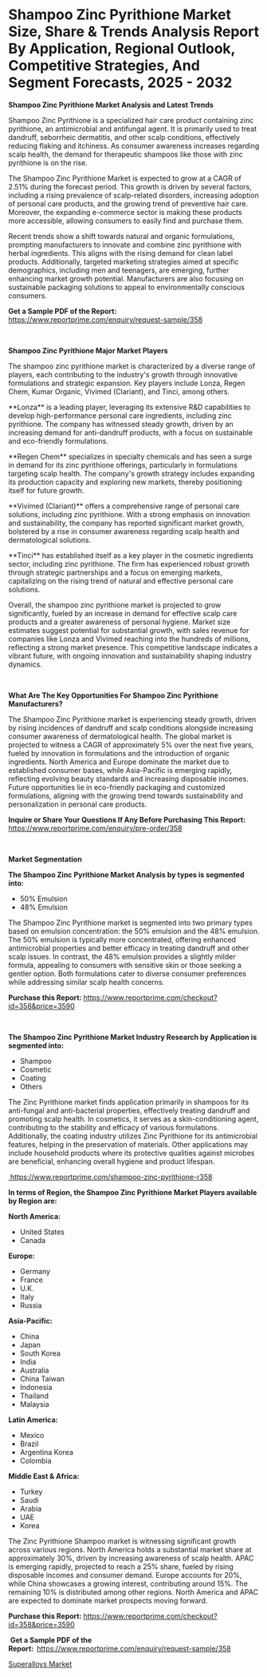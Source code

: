 <p><h1>Shampoo Zinc Pyrithione Market Size, Share & Trends Analysis Report By Application, Regional Outlook, Competitive Strategies, And Segment Forecasts, 2025 - 2032</h1></p><p><strong>Shampoo Zinc Pyrithione Market Analysis and Latest Trends</strong></p>
<p><p>Shampoo Zinc Pyrithione is a specialized hair care product containing zinc pyrithione, an antimicrobial and antifungal agent. It is primarily used to treat dandruff, seborrheic dermatitis, and other scalp conditions, effectively reducing flaking and itchiness. As consumer awareness increases regarding scalp health, the demand for therapeutic shampoos like those with zinc pyrithione is on the rise.</p><p>The Shampoo Zinc Pyrithione Market is expected to grow at a CAGR of 2.51% during the forecast period. This growth is driven by several factors, including a rising prevalence of scalp-related disorders, increasing adoption of personal care products, and the growing trend of preventive hair care. Moreover, the expanding e-commerce sector is making these products more accessible, allowing consumers to easily find and purchase them.</p><p>Recent trends show a shift towards natural and organic formulations, prompting manufacturers to innovate and combine zinc pyrithione with herbal ingredients. This aligns with the rising demand for clean label products. Additionally, targeted marketing strategies aimed at specific demographics, including men and teenagers, are emerging, further enhancing market growth potential. Manufacturers are also focusing on sustainable packaging solutions to appeal to environmentally conscious consumers.</p></p>
<p><strong>Get a Sample PDF of the Report:&nbsp;</strong> <a href="https://www.reportprime.com/enquiry/request-sample/358?utm_campaign=3563&utm_medium=2&utm_source=Github&utm_content=ia&utm_term=18032025&utm_id=shampoo-zinc-pyrithione">https://www.reportprime.com/enquiry/request-sample/358</a></p>
<p>&nbsp;</p>
<p><strong>Shampoo Zinc Pyrithione Major Market Players</strong></p>
<p><p>The shampoo zinc pyrithione market is characterized by a diverse range of players, each contributing to the industry's growth through innovative formulations and strategic expansion. Key players include Lonza, Regen Chem, Kumar Organic, Vivimed (Clariant), and Tinci, among others.</p><p>**Lonza** is a leading player, leveraging its extensive R&D capabilities to develop high-performance personal care ingredients, including zinc pyrithione. The company has witnessed steady growth, driven by an increasing demand for anti-dandruff products, with a focus on sustainable and eco-friendly formulations.</p><p>**Regen Chem** specializes in specialty chemicals and has seen a surge in demand for its zinc pyrithione offerings, particularly in formulations targeting scalp health. The company's growth strategy includes expanding its production capacity and exploring new markets, thereby positioning itself for future growth.</p><p>**Vivimed (Clariant)** offers a comprehensive range of personal care solutions, including zinc pyrithione. With a strong emphasis on innovation and sustainability, the company has reported significant market growth, bolstered by a rise in consumer awareness regarding scalp health and dermatological solutions.</p><p>**Tinci** has established itself as a key player in the cosmetic ingredients sector, including zinc pyrithione. The firm has experienced robust growth through strategic partnerships and a focus on emerging markets, capitalizing on the rising trend of natural and effective personal care solutions.</p><p>Overall, the shampoo zinc pyrithione market is projected to grow significantly, fueled by an increase in demand for effective scalp care products and a greater awareness of personal hygiene. Market size estimates suggest potential for substantial growth, with sales revenue for companies like Lonza and Vivimed reaching into the hundreds of millions, reflecting a strong market presence. This competitive landscape indicates a vibrant future, with ongoing innovation and sustainability shaping industry dynamics.</p></p>
<p>&nbsp;</p>
<p><strong>What Are The Key Opportunities For Shampoo Zinc Pyrithione Manufacturers?</strong></p>
<p><p>The Shampoo Zinc Pyrithione market is experiencing steady growth, driven by rising incidences of dandruff and scalp conditions alongside increasing consumer awareness of dermatological health. The global market is projected to witness a CAGR of approximately 5% over the next five years, fueled by innovation in formulations and the introduction of organic ingredients. North America and Europe dominate the market due to established consumer bases, while Asia-Pacific is emerging rapidly, reflecting evolving beauty standards and increasing disposable incomes. Future opportunities lie in eco-friendly packaging and customized formulations, aligning with the growing trend towards sustainability and personalization in personal care products.</p></p>
<p><strong>Inquire or Share Your Questions If Any Before Purchasing This Report:</strong> <a href="https://www.reportprime.com/enquiry/pre-order/358?utm_campaign=3563&utm_medium=2&utm_source=Github&utm_content=ia&utm_term=18032025&utm_id=shampoo-zinc-pyrithione">https://www.reportprime.com/enquiry/pre-order/358</a></p>
<p>&nbsp;</p>
<p><strong>Market Segmentation</strong></p>
<p><strong>The Shampoo Zinc Pyrithione Market Analysis by types is segmented into:</strong></p>
<p><ul><li>50% Emulsion</li><li>48% Emulsion</li></ul></p>
<p><p>The Shampoo Zinc Pyrithione market is segmented into two primary types based on emulsion concentration: the 50% emulsion and the 48% emulsion. The 50% emulsion is typically more concentrated, offering enhanced antimicrobial properties and better efficacy in treating dandruff and other scalp issues. In contrast, the 48% emulsion provides a slightly milder formula, appealing to consumers with sensitive skin or those seeking a gentler option. Both formulations cater to diverse consumer preferences while addressing similar scalp health concerns.</p></p>
<p><strong>Purchase this Report:&nbsp;</strong><a href="https://www.reportprime.com/checkout?id=358&price=3590&utm_campaign=3563&utm_medium=2&utm_source=Github&utm_content=ia&utm_term=18032025&utm_id=shampoo-zinc-pyrithione">https://www.reportprime.com/checkout?id=358&price=3590</a></p>
<p>&nbsp;</p>
<p><strong>The Shampoo Zinc Pyrithione Market Industry Research by Application is segmented into:</strong></p>
<p><ul><li>Shampoo</li><li>Cosmetic</li><li>Coating</li><li>Others</li></ul></p>
<p><p>The Zinc Pyrithione market finds application primarily in shampoos for its anti-fungal and anti-bacterial properties, effectively treating dandruff and promoting scalp health. In cosmetics, it serves as a skin-conditioning agent, contributing to the stability and efficacy of various formulations. Additionally, the coating industry utilizes Zinc Pyrithione for its antimicrobial features, helping in the preservation of materials. Other applications may include household products where its protective qualities against microbes are beneficial, enhancing overall hygiene and product lifespan.</p></p>
<p><a href="https://www.reportprime.com/shampoo-zinc-pyrithione-r358?utm_campaign=3563&utm_medium=2&utm_source=Github&utm_content=ia&utm_term=18032025&utm_id=shampoo-zinc-pyrithione">&nbsp;https://www.reportprime.com/shampoo-zinc-pyrithione-r358</a></p>
<p><strong>In terms of Region, the Shampoo Zinc Pyrithione Market Players available by Region are:</strong></p>
<p>
    <p> <strong> North America: </strong>
        <ul>
            <li>United States</li>
            <li>Canada</li>
        </ul>
        </p> 
    <p> <strong> Europe: </strong>
        <ul>
            <li>Germany</li>
            <li>France</li>
            <li>U.K.</li>
            <li>Italy</li>
            <li>Russia</li>
        </ul>
        </p> 
    <p> <strong> Asia-Pacific: </strong>
        <ul>
            <li>China</li>
            <li>Japan</li>
            <li>South Korea</li>
            <li>India</li>
            <li>Australia</li>
            <li>China Taiwan</li>
            <li>Indonesia</li>
            <li>Thailand</li>
            <li>Malaysia</li>
        </ul>
        </p> 
    <p> <strong> Latin America: </strong>
        <ul>
            <li>Mexico</li>
            <li>Brazil</li>
            <li>Argentina Korea</li>
            <li>Colombia</li>
        </ul>
        </p> 
    <p> <strong> Middle East & Africa: </strong>
        <ul>
            <li>Turkey</li>
            <li>Saudi</li>
            <li>Arabia</li>
            <li>UAE</li>
            <li>Korea</li>
        </ul>
    </p>
    </p>
<p><p>The Zinc Pyrithione Shampoo market is witnessing significant growth across various regions. North America holds a substantial market share at approximately 30%, driven by increasing awareness of scalp health. APAC is emerging rapidly, projected to reach a 25% share, fueled by rising disposable incomes and consumer demand. Europe accounts for 20%, while China showcases a growing interest, contributing around 15%. The remaining 10% is distributed among other regions. North America and APAC are expected to dominate market prospects moving forward.</p></p>
<p><strong>Purchase this Report: </strong><a href="https://www.reportprime.com/checkout?id=358&price=3590&utm_campaign=3563&utm_medium=2&utm_source=Github&utm_content=ia&utm_term=18032025&utm_id=shampoo-zinc-pyrithione">https://www.reportprime.com/checkout?id=358&price=3590</a></p>
<p>&nbsp;<strong>Get a Sample PDF of the Report:&nbsp;&nbsp;</strong><a href="https://www.reportprime.com/enquiry/request-sample/358?utm_campaign=3563&utm_medium=2&utm_source=Github&utm_content=ia&utm_term=18032025&utm_id=shampoo-zinc-pyrithione">https://www.reportprime.com/enquiry/request-sample/358</a></p>
<p><strong></strong></p>
<p><p><a href="https://github.com/daleogrando/Market-Research-Report-List-1/blob/main/superalloys-market.md?utm_campaign=3563&utm_medium=2&utm_source=Github&utm_content=ia&utm_term=18032025&utm_id=shampoo-zinc-pyrithione">Superalloys Market</a></p></p>
